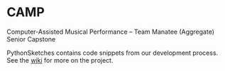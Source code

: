 # CAMP
Computer-Assisted Musical Performance – Team Manatee (Aggregate) Senior Capstone

PythonSketches contains code snippets from our development process. See the [wiki](https://github.com/jackosx/CAMP/wiki) for more on the project.
